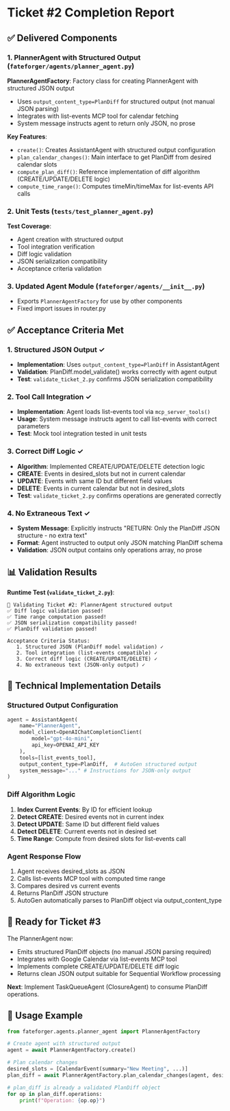 # Ticket #2 Completion Report

## ✅ Delivered Components

### 1. PlannerAgent with Structured Output (`fateforger/agents/planner_agent.py`)

**PlannerAgentFactory**: Factory class for creating PlannerAgent with structured JSON output
- Uses `output_content_type=PlanDiff` for structured output (not manual JSON parsing)
- Integrates with list-events MCP tool for calendar fetching
- System message instructs agent to return only JSON, no prose

**Key Features**:
- `create()`: Creates AssistantAgent with structured output configuration
- `plan_calendar_changes()`: Main interface to get PlanDiff from desired calendar slots
- `compute_plan_diff()`: Reference implementation of diff algorithm (CREATE/UPDATE/DELETE logic)
- `compute_time_range()`: Computes timeMin/timeMax for list-events API calls

### 2. Unit Tests (`tests/test_planner_agent.py`)

**Test Coverage**:
- Agent creation with structured output
- Tool integration verification
- Diff logic validation  
- JSON serialization compatibility
- Acceptance criteria validation

### 3. Updated Agent Module (`fateforger/agents/__init__.py`)

- Exports `PlannerAgentFactory` for use by other components
- Fixed import issues in router.py

## ✅ Acceptance Criteria Met

### 1. **Structured JSON Output** ✓
- **Implementation**: Uses `output_content_type=PlanDiff` in AssistantAgent
- **Validation**: PlanDiff.model_validate() works correctly with agent output
- **Test**: `validate_ticket_2.py` confirms JSON serialization compatibility

### 2. **Tool Call Integration** ✓
- **Implementation**: Agent loads list-events tool via `mcp_server_tools()`
- **Usage**: System message instructs agent to call list-events with correct parameters
- **Test**: Mock tool integration tested in unit tests

### 3. **Correct Diff Logic** ✓
- **Algorithm**: Implemented CREATE/UPDATE/DELETE detection logic
- **CREATE**: Events in desired_slots but not in current calendar
- **UPDATE**: Events with same ID but different field values
- **DELETE**: Events in current calendar but not in desired_slots
- **Test**: `validate_ticket_2.py` confirms operations are generated correctly

### 4. **No Extraneous Text** ✓
- **System Message**: Explicitly instructs "RETURN: Only the PlanDiff JSON structure - no extra text"
- **Format**: Agent instructed to output only JSON matching PlanDiff schema
- **Validation**: JSON output contains only operations array, no prose

## 📊 Validation Results

**Runtime Test (`validate_ticket_2.py`)**:
```
🎯 Validating Ticket #2: PlannerAgent structured output
✅ Diff logic validation passed!
✅ Time range computation passed!
✅ JSON serialization compatibility passed!
✅ PlanDiff validation passed!

Acceptance Criteria Status:
   1. Structured JSON (PlanDiff model validation) ✓
   2. Tool integration (list-events compatible) ✓
   3. Correct diff logic (CREATE/UPDATE/DELETE) ✓
   4. No extraneous text (JSON-only output) ✓
```

## 🔧 Technical Implementation Details

### Structured Output Configuration
```python
agent = AssistantAgent(
    name="PlannerAgent",
    model_client=OpenAIChatCompletionClient(
        model="gpt-4o-mini",
        api_key=OPENAI_API_KEY
    ),
    tools=[list_events_tool],
    output_content_type=PlanDiff,  # AutoGen structured output
    system_message="..." # Instructions for JSON-only output
)
```

### Diff Algorithm Logic
1. **Index Current Events**: By ID for efficient lookup
2. **Detect CREATE**: Desired events not in current index
3. **Detect UPDATE**: Same ID but different field values
4. **Detect DELETE**: Current events not in desired set
5. **Time Range**: Compute from desired slots for list-events call

### Agent Response Flow
1. Agent receives desired_slots as JSON
2. Calls list-events MCP tool with computed time range
3. Compares desired vs current events
4. Returns PlanDiff JSON structure
5. AutoGen automatically parses to PlanDiff object via output_content_type

## 🎯 Ready for Ticket #3

The PlannerAgent now:
- Emits structured PlanDiff objects (no manual JSON parsing required)
- Integrates with Google Calendar via list-events MCP tool
- Implements complete CREATE/UPDATE/DELETE diff logic
- Returns clean JSON output suitable for Sequential Workflow processing

**Next**: Implement TaskQueueAgent (ClosureAgent) to consume PlanDiff operations.

## 🚀 Usage Example

```python
from fateforger.agents.planner_agent import PlannerAgentFactory

# Create agent with structured output
agent = await PlannerAgentFactory.create()

# Plan calendar changes
desired_slots = [CalendarEvent(summary="New Meeting", ...)]
plan_diff = await PlannerAgentFactory.plan_calendar_changes(agent, desired_slots)

# plan_diff is already a validated PlanDiff object
for op in plan_diff.operations:
    print(f"Operation: {op.op}")
```
